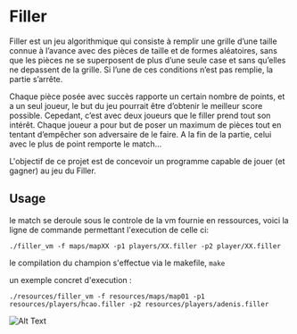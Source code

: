 # Filler
Filler est un jeu algorithmique qui consiste à remplir une grille d’une taille connue à l’avance avec des pièces de taille et de formes aléatoires, sans que les pièces ne se superposent de plus d’une seule case et sans qu’elles ne depassent de la grille. Si l’une de ces conditions n’est pas remplie, la partie s’arrête.

Chaque pièce posée avec succès rapporte un certain nombre de points, et a un seul joueur, le but du jeu pourrait être d’obtenir le meilleur score possible. Cepedant, c’est avec deux joueurs que le filler prend tout son intérêt. Chaque joueur a pour but de poser un maximum de pièces tout en tentant d’empêcher son adversaire de le faire. A la fin de la partie, celui avec le plus de point remporte le match...

L'objectif de ce projet est de concevoir un programme capable de jouer (et gagner) au jeu du Filler.

## Usage
le match se deroule sous le controle de la vm fournie en ressources, voici la ligne de commande permettant l'execution de celle ci:
```
./filler_vm -f maps/mapXX -p1 players/XX.filler -p2 player/XX.filler
```
le compilation du champion s'effectue via le makefile, ```make```

un exemple concret d'execution :
```
./resources/filler_vm -f resources/maps/map01 -p1 resources/players/hcao.filler -p2 resources/players/adenis.filler
```
![Alt Text](http://g.recordit.co/XloTQ0HwI2.gif)
